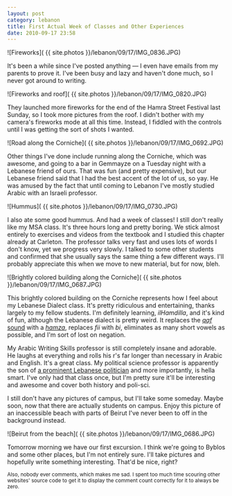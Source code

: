 ```yaml
---
layout: post
category: lebanon
title: First Actual Week of Classes and Other Experiences
date: 2010-09-17 23:58
---
```


![Fireworks]( {{ site.photos }}/lebanon/09/17/IMG_0836.JPG)

It's been a while since I've posted anything &mdash; I even have emails from my parents to prove it. I've been busy and lazy and haven't done much, so I never got around to writing.

![Fireworks and roof]( {{ site.photos }}/lebanon/09/17/IMG_0820.JPG)

They launched more fireworks for the end of the Hamra Street Festival last Sunday, so I took more pictures from the roof. I didn't bother with my camera's fireworks mode at all this time. Instead, I fiddled with the controls until I was getting the sort of shots I wanted.

![Road along the Corniche]( {{ site.photos }}/lebanon/09/17/IMG_0692.JPG)

Other things I've done include running along the Corniche, which was awesome, and going to a bar in Gemmayze on a Tuesday night with a Lebanese friend of ours. That was fun (and pretty expensive), but our Lebanese friend said that I had the best accent of the lot of us, so yay. He was amused by the fact that until coming to Lebanon I've mostly studied Arabic with an Israeli professor.

![Hummus]( {{ site.photos }}/lebanon/09/17/IMG_0730.JPG)

I also ate some good hummus. And had a week of classes! I still don't really like my MSA class. It's three hours long and pretty boring. We stick almost entirely to exercises and videos from the textbook and I studied this chapter already at Carleton. The professor talks very fast and uses lots of words I don't know, yet we progress very slowly. I talked to some other students and confirmed that she usually says the same thing a few different ways. I'll probably appreciate this when we move to new material, but for now, bleh.

![Brightly colored building along the Corniche]( {{ site.photos }}/lebanon/09/17/IMG_0687.JPG)

This brightly colored building on the Corniche represents how I feel about my Lebanese Dialect class. It's pretty ridiculous and entertaining, thanks largely to my fellow students. I'm definitely learning, *ilHamdilla*, and it's kind of fun, although the Lebanese dialect is pretty weird. It replaces the [*qaf* sound](http://www.dilap.eu/arabic-alphabet/qaf.html) with a [*hamza*](http://en.wikipedia.org/wiki/Hamza), replaces *fii* with *bi*, eliminates as many short vowels as possible, and I'm sort of lost on negation.

My Arabic Writing Skills professor is still completely insane and adorable. He laughs at everything and rolls his r's far longer than necessary in Arabic and English. It's a great class. My political science professor is apparently the son of [a prominent Lebanese politician](http://en.wikipedia.org/wiki/Fawzi_Salloukh) and more importantly, is hella smart. I've only had that class once, but I'm pretty sure it'll be interesting and awesome and cover both history and poli-sci.

I still don't have any pictures of campus, but I'll take some someday. Maybe soon, now that there are actually students on campus. Enjoy this picture of an inaccessible beach with parts of Beirut I've never been to off in the background instead.

![Beirut from the beach]( {{ site.photos }}/lebanon/09/17/IMG_0686.JPG)

Tomorrow morning we have our first excursion. I think we're going to Byblos and some other places, but I'm not entirely sure. I'll take pictures and hopefully write something interesting. That'd be nice, right?

<small>Also, nobody ever comments, which makes me sad. I spent too much time scouring other websites' source code to get it to display the comment count correctly for it to always be zero.</small>

